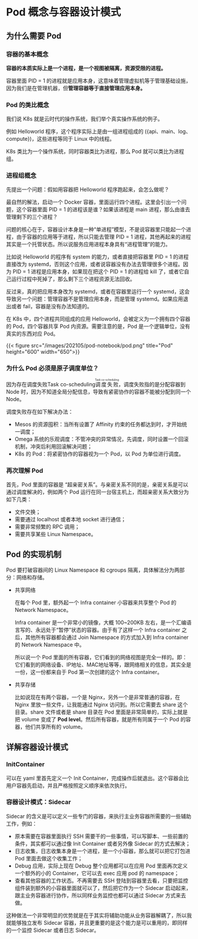 # Pod 概念与容器设计模式


## 为什么需要 Pod

### 容器的基本概念

**容器的本质实际上是一个进程，是一个视图被隔离，资源受限的进程。**

容器里面 PID = 1 的进程就是应用本身，这意味着管理虚拟机等于管理基础设施，因为我们是在管理机器，但**管理容器等于直接管理应用本身。**

### Pod 的类比概念

我们说 K8s 就是云时代的操作系统，我们举个真实操作系统的例子。

例如 Helloworld 程序，这个程序实际上是由一组进程组成的 ({api、main、log、compute})，这些进程等同于 Linux 中的线程。

K8s 类比为一个操作系统，同时容器类比为进程，那么 Pod 就可以类比为进程组。

### 进程组概念

先提出一个问题：假如用容器把 Helloworld 程序跑起来，会怎么做呢？

最自然的解法，启动一个 Docker 容器，里面运行四个进程。这里会引出一个问题，这个容器里面 PID = 1 的进程该是谁？如果该进程是 main 进程，那么由谁去管理剩下的三个进程？

问题的核心在于，容器设计本身是一种“单进程”模型，不是说容器里只能起一个进程，由于容器的应用等于进程，所以只能去管理 PID = 1 进程，其他再起来的进程其实是一个托管状态。所以说服务应用进程本身具有“进程管理”的能力。

比如说 Helloworld 的程序有 system 的能力，或者直接把容器里 PID = 1 的进程直接改为 systemd，否则这个应用，或者说容器没有办法去管理很多个进程。因为 PID = 1 进程是应用本身，如果现在把这个 PID = 1 的进程给 kill 了，或者它自己运行过程中死掉了，那么剩下三个进程资源无法回收。

反过来，真的把应用本身改为 systemd，或者在容器里运行一个 systemd，这会导致另一个问题：管理容器不是管理应用本身，而是管理 systemd。如果应用退出或者 fail，容器是没有办法知道的。

在 K8s 中，四个进程共同组成的应用 Helloworld，会被定义为一个拥有四个容器的 Pod，四个容器共享 Pod 内资源。需要注意的是，Pod 是一个逻辑单位，没有真实的东西对应 Pod。

{{< figure src="/images/202105/pod-notebook/pod.png" title="Pod" height="600" width="650">}}

### 为什么 Pod 必须是原子调度单位？

因为存在调度失败Task co-scheduling<ruby>调度失败<rt>Task co-scheduling</rt></ruby>，调度失败指的是分配容器到 Node 时，因为不知道全局分配信息，导致有紧密协作的容器不能被分配到同一个 Node。

调度失败存在如下解决办法：

* Mesos 的资源囤积：当所有设置了 Affinity 约束的任务都达到时，才开始统一调度；
* Omega 系统的乐观调度：不管冲突的异常情况，先调度，同时设置一个回滚机制，冲突后利用回滚解决问题；
* K8s 的 Pod：将紧密协作的容器视为一个 Pod，以 Pod 为单位进行调度。

### 再次理解 Pod

首先，Pod 里面的容器是 “超亲密关系”。与亲密关系不同的是，亲密关系是可以通过调度解决的，例如两个 Pod 运行在同一台宿主机上，而超亲密关系大致分为如下几类：

* 文件交换；
* 需要通过 localhost 或者本地 socket 进行通信；
* 需要非常频繁的 RPC 调用；
* 需要共享某些 Linux Namespace。

## Pod 的实现机制

Pod 要打破容器间的 Linux Namespace 和 cgroups 隔离，具体解法分为两部分：网络和存储。

* 共享网络

  在每个 Pod 里，额外起一个 Infra container 小容器来共享整个 Pod 的 Network Namespace。

  Infra container 是一个非常小的镜像，大概 100~200KB 左右，是一个汇编语言写的、永远处于“暂停”状态的容器。由于有了这样一个 Infra container 之后，其他所有容器都会通过 Join Namespace 的方式加入到 Infra container 的 Network Namespace 中。

  所以说一个 Pod 里面的所有容器，它们看到的网络视图是完全一样的。即：它们看到的网络设备、IP地址、MAC地址等等，跟网络相关的信息，其实全是一份，这一份都来自于 Pod 第一次创建的这个 Infra container。

* 共享存储

  比如说现在有两个容器，一个是 Nginx，另外一个是非常普通的容器，在 Nginx 里放一些文件，让我能通过 Nginx 访问到。所以它需要去 share 这个目录。share 文件或者是 share 目录在 Pod 里面是非常简单的，实际上就是把 volume 变成了 **Pod level**。然后所有容器，就是所有同属于一个 Pod 的容器，他们共享所有的 volume。

## 详解容器设计模式

### InitContainer

可以在 yaml 里首先定义一个 Init Container，完成操作后就退出。这个容器会比用户容器先启动，并且严格按照定义顺序来依次执行。

### 容器设计模式：Sidecar

Sidecar 的含义是可以定义一些专门的容器，来执行主业务容器所需要的一些辅助工作，例如：

* 原本需要在容器里面执行 SSH 需要干的一些事情，可以写脚本、一些前置的条件，其实都可以通过像 Init Container 或者另外像 Sidecar 的方式去解决；
* 日志收集，日志收集本身是一个进程，是一个小容器，那么就可以把它打包进 Pod 里面去做这个收集工作；
* Debug 应用，实际上现在 Debug 整个应用都可以在应用 Pod 里面再次定义一个额外的小的 Container，它可以去 exec 应用 pod 的 namespace；
* 查看其他容器的工作状态。不再需要去 SSH 登陆到容器里去看，只要把监控组件装到额外的小容器里面就可以了，然后把它作为一个 Sidecar 启动起来，跟主业务容器进行协作，所以同样业务监控也都可以通过 Sidecar 方式来去做。

这种做法一个非常明显的优势就是在于其实将辅助功能从业务容器解耦了，所以我就能够独立发布 Sidecar 容器，并且更重要的是这个能力是可以重用的，即同样的一个监控 Sidecar 或者日志 Sidecar。
